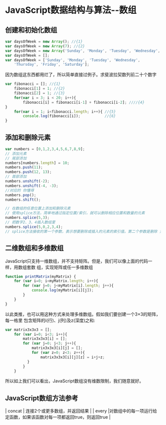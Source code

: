 # JavaScript数据结构与算法--数组
## 创建和初始化数组
```javascript
var daysOfWeek = new Array(); //{1}
var daysOfWeek = new Array(7); //{2}
var daysOfWeek = new Array('Sunday', 'Monday', 'Tuesday', 'Wednesday', 'Thursday', 'Friday', 'Saturday'); //{3}
var daysOfWeek = [];
var daysOfWeek = ['Sunday', 'Monday', 'Tuesday', 'Wednesday',
    'Thursday', 'Friday', 'Saturday'];
```
因为数组这东西都用烂了，所以简单直接过例子。求斐波拉契数列前二十个数字
```javascript
var fibonacci = []; //{1}
    fibonacci[1] = 1; //{2}
    fibonacci[2] = 1; //{3}
    for(var i = 3; i < 20; i++){
        fibonacci[i] = fibonacci[i-1] + fibonacci[i-2]; ////{4}
}
    for(var i = 1; i<fibonacci.length; i++){ //{5}
        console.log(fibonacci[i]);           //{6}
}
```

## 添加和删除元素

```javascript
var numbers = [0,1,2,3,4,5,6,7,8,9];
// 添加元素
// 尾部添加
numbers[numbers.length] = 10;
numbers.push(11);
numbers.push(12, 13);
// 首部添加
numbers.unshift(-2);
numbers.unshift(-4, -3);
//对应的 你懂得
numbers.pop();
numbers.shift();

// 在数组的任意位置上添加和删除元素
// 使用splice方法，简单地通过指定位置/索引，就可以删除相应位置和数量的元素
numbers.splice(5,3);
// 把数字2、3、4插入数组里
numbers.splice(5,0,2,3,4);
// splice方法接收的第一个参数，表示想要删除或插入的元素的索引值。第二个参数是删除 元素的个数(这个例子里，我们的目的不是删除元素，所以传入0)。第三个参数往后，就是要添 加到数组里的值(元素2、3、4)。输出会发现值又变成了从3到12。
```

## 二维数组和多维数组
JavaScript只支持一维数组，并不支持矩阵。但是，我们可以像上面的代码一样，用数组套数 组，实现矩阵或任一多维数组

```javascript
function printMatrix(myMatrix) {
    for (var i=0; i<myMatrix.length; i++){
        for (var j=0; j<myMatrix[i].length; j++){
            console.log(myMatrix[i][j]);
        } 
    }
}
```

以此类推，也可以用这种方式来处理多维数组。假如我们要创建一个3×3的矩阵，每一格里 包含矩阵的i(行)、j(列)及z(深度)之和:
```javascript
var matrix3x3x3 = [];
    for (var i=0; i<3; i++){
        matrix3x3x3[i] = [];
        for (var j=0; j<3; j++){ 
            matrix3x3x3[i][j] = [];
            for (var z=0; z<3; z++){
                matrix3x3x3[i][j][z] = i+j+z;
          } 
        }
    }
```
所以如上我们可以看出，JavaScript数组没有维数限制，我们随意就好。

## JavaScript数组方法参考

| concat | 连接2个或更多数组，并返回结果 |
| every |对数组中的每一项运行给定函数，如果该函数对每一项都返回true，则返回true |
